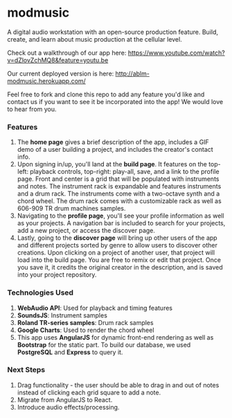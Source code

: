 # modmusic
A digital audio workstation with an open-source production feature. Build, create, and learn about music production at the cellular level.

Check out a walkthrough of our app here: https://www.youtube.com/watch?v=dZlovZchMQ8&feature=youtu.be

Our current deployed version is here: http://ablm-modmusic.herokuapp.com/

Feel free to fork and clone this repo to add any feature you'd like and contact us if you want to see it be incorporated into the app! We would love to hear from you.

### Features
1. The **home page** gives a brief description of the app, includes a GIF demo of a user building a project, and includes the creator's contact info.
2. Upon signing in/up, you'll land at the **build page**. It features on the top-left: playback controls, top-right: play-all, save, and a link to the profile page. Front and center is a grid that will be populated with instruments and notes. The instrument rack is expandable and features instruments and a drum rack. The instruments come with a two-octave synth and a chord wheel. The drum rack comes with a customizable rack as well as 606-909 TR drum machines samples.
3. Navigating to the **profile page**, you'll see your profile information as well as your projects. A navigation bar is included to search for your projects, add a new project, or access the discover page.
4. Lastly, going to the **discover page** will bring up other users of the app and different projects sorted by genre to allow users to discover other creations. Upon clicking on a project of another user, that project will load into the build page. You are free to remix or edit that project. Once you save it, it credits the original creator in the description, and is saved into your project repository.

### Technologies Used
1. **WebAudio API**: Used for playback and timing features
2. **SoundsJS**: Instrument samples
3. **Roland TR-series samples**: Drum rack samples
4. **Google Charts**: Used to render the chord wheel
5. This app uses **AngularJS** for dynamic front-end rendering as well as **Bootstrap** for the static part. To build our database, we used **PostgreSQL** and **Express** to query it.

### Next Steps
1. Drag functionality - the user should be able to drag in and out of notes instead of clicking each grid square to add a note.
2. Migrate from AngularJS to React.
3. Introduce audio effects/processing.
